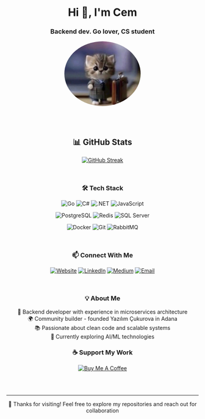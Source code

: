 <div align="center">
  <h1>Hi 👋, I'm Cem</h1>
  <h3>Backend dev. Go lover, CS student</h3>
  
  <img src="./cool_cat.jpg" alt="Cool Cat" width="200" style="border-radius: 50%;" />
  
  
  <br><br>
</div>

<div align="center">
  <h2>📊 GitHub Stats</h2>
  
  [![GitHub Streak](https://github-readme-streak-stats.herokuapp.com?user=CemAkan&theme=dark&hide_border=true&date_format=j%20M%5B%20Y%5D)](https://git.io/streak-stats)
  
  <br>
</div>

<div align="center">
  <h3>🛠️ Tech Stack</h3>
  
  ![Go](https://img.shields.io/badge/Go-00ADD8?style=for-the-badge&logo=go&logoColor=white)
  ![C#](https://img.shields.io/badge/C%23-239120?style=for-the-badge&logo=csharp&logoColor=white)
  ![.NET](https://img.shields.io/badge/.NET-5C2D91?style=for-the-badge&logo=.net&logoColor=white)
  ![JavaScript](https://img.shields.io/badge/JavaScript-F7DF1E?style=for-the-badge&logo=javascript&logoColor=black)
  
  ![PostgreSQL](https://img.shields.io/badge/PostgreSQL-316192?style=for-the-badge&logo=postgresql&logoColor=white)
  ![Redis](https://img.shields.io/badge/Redis-DC382D?style=for-the-badge&logo=redis&logoColor=white)
  ![SQL Server](https://img.shields.io/badge/SQL%20Server-CC2927?style=for-the-badge&logo=microsoft-sql-server&logoColor=white)
  
  ![Docker](https://img.shields.io/badge/Docker-2496ED?style=for-the-badge&logo=docker&logoColor=white)
  ![Git](https://img.shields.io/badge/Git-F05032?style=for-the-badge&logo=git&logoColor=white)
  ![RabbitMQ](https://img.shields.io/badge/RabbitMQ-FF6600?style=for-the-badge&logo=rabbitmq&logoColor=white)
  
  <br>
</div>

<div align="center">
  <h3>📫 Connect With Me</h3>
  
  [![Website](https://img.shields.io/badge/Website-FF5722?style=for-the-badge&logo=google-chrome&logoColor=white)](https://cemakan.com.tr)
  [![LinkedIn](https://img.shields.io/badge/LinkedIn-0077B5?style=for-the-badge&logo=linkedin&logoColor=white)](https://linkedin.com/in/cemakan)
  [![Medium](https://img.shields.io/badge/Medium-12100E?style=for-the-badge&logo=medium&logoColor=white)](https://medium.com/@cemakan)
  [![Email](https://img.shields.io/badge/Email-D14836?style=for-the-badge&logo=gmail&logoColor=white)](mailto:cemmakan@gmail.com)
  
  <br>
</div>

<div align="center">
  <h3>💡 About Me</h3>
  <p>
    🎯 Backend developer with experience in microservices architecture<br>
    🌍 Community builder - founded Yazılım Çukurova in Adana<br>
    📚 Passionate about clean code and scalable systems<br>
    🌱 Currently exploring AI/ML technologies
  </p>
</div>

<div align="center">
  <h3>☕ Support My Work</h3>
  
  <a href="https://www.buymeacoffee.com/cema">
    <img src="https://cdn.buymeacoffee.com/buttons/v2/default-yellow.png" height="50" width="210" alt="Buy Me A Coffee" />
  </a>
  
  <br><br>
</div>

<div align="center">
  
  ---
  
  <p>💙 Thanks for visiting! Feel free to explore my repositories and reach out for collaboration</p>
  
</div>
